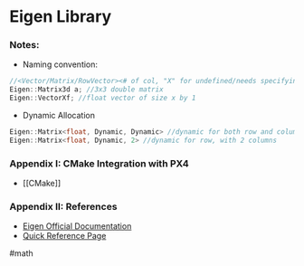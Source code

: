# Eigen Library

### Notes:
- Naming convention:
``` C++ 
//<Vector/Matrix/RowVector><# of col, "X" for undefined/needs specifying><data type>
Eigen::Matrix3d a; //3x3 double matrix
Eigen::VectorXf; //float vector of size x by 1

```
- Dynamic Allocation
```C++
Eigen::Matrix<float, Dynamic, Dynamic> //dynamic for both row and column
Eigen::Matrix<float, Dynamic, 2> //dynamic for row, with 2 columns

```

### Appendix I: CMake Integration with PX4
- [[CMake]]
### Appendix II: References
- [Eigen Official Documentation](https://eigen.tuxfamily.org/dox/index.html)
- [Quick Reference Page](https://eigen.tuxfamily.org/dox/group__QuickRefPage.html)



#math 